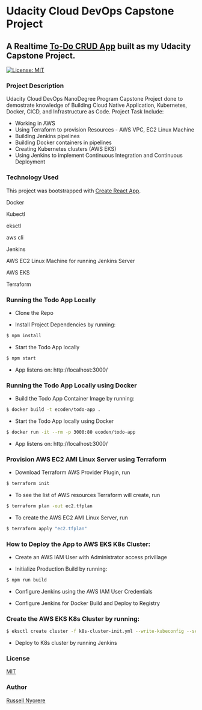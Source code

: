 # Udacity Cloud DevOps Capstone Project

## A Realtime [To-Do CRUD App](https://neorusse.github.io/todo-app/) built as my Udacity Capstone Project.

[![License: MIT](https://img.shields.io/badge/License-MIT-yellow.svg)](https://opensource.org/licenses/MIT)

### Project Description

Udacity Cloud DevOps NanoDegree Program Capstone Project done to demostrate knowledge of Building Cloud Native Application, Kubernetes, Docker, CICD, and Infrastructure as Code. Project Task Include:

- Working in AWS
- Using Terraform to provision Resources - AWS VPC, EC2 Linux Machine
- Building Jenkins pipelines
- Building Docker containers in pipelines
- Creating Kubernetes clusters (AWS EKS)
- Using Jenkins to implement Continuous Integration and Continuous Deployment

### Technology Used

This project was bootstrapped with [Create React App](https://github.com/facebook/create-react-app).

Docker

Kubectl

eksctl

aws cli

Jenkins

AWS EC2 Linux Machine for running Jenkins Server

AWS EKS

Terraform

### Running the Todo App Locally

- Clone the Repo

- Install Project Dependencies by running:

```bash
$ npm install
```

- Start the Todo App locally

```bash
$ npm start
```

- App listens on: http://localhost:3000/

### Running the Todo App Locally using Docker

- Build the Todo App Container Image by running:

```bash
$ docker build -t ecoden/todo-app .
```

- Start the Todo App locally using Docker

```bash
$ docker run -it --rm -p 3000:80 ecoden/todo-app
```

- App listens on: http://localhost:3000/

### Provision AWS EC2 AMI Linux Server using Terraform

- Download Terraform AWS Provider Plugin, run

```bash
$ terraform init
```

- To see the list of AWS resources Terraform will create, run

```bash
$ terraform plan -out ec2.tfplan
```

- To create the AWS EC2 AMI Linux Server, run

```bash
$ terraform apply "ec2.tfplan"
```

### How to Deploy the App to AWS EKS K8s Cluster:

- Create an AWS IAM User with Administrator access privillage

- Initialize Production Build by running:

```bash
$ npm run build
```

- Configure Jenkins using the AWS IAM User Credentials

- Configure Jenkins for Docker Build and Deploy to Registry

### Create the AWS EKS K8s Cluster by running:

```bash
$ eksctl create cluster -f k8s-cluster-init.yml --write-kubeconfig --set-kubeconfig-context
```

- Deploy to K8s cluster by running Jenkins

### License

[MIT](https://opensource.org/licenses/MIT)

### Author

[Russell Nyorere](https://neorusse.github.io/)
